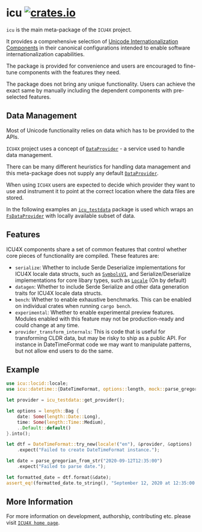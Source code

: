 # icu [![crates.io](https://img.shields.io/crates/v/icu)](https://crates.io/crates/icu)

`icu` is the main meta-package of the `ICU4X` project.

It provides a comprehensive selection of
[Unicode Internationalization Components](http://site.icu-project.org/)
in their canonical configurations intended to enable software
internationalization capabilities.

The package is provided for convenience and users are encouraged
to fine-tune components with the features they need.

The package does not bring any unique functionality. Users
can achieve the exact same by manually including the dependent
components with pre-selected features.

## Data Management

Most of Unicode functionality relies on data which has to be provided
to the APIs.

`ICU4X` project uses a concept of [`DataProvider`] - a service used to
handle data management.

There can be many different heuristics for handling data management and
this meta-package does not supply any default [`DataProvider`].

When using `ICU4X` users are expected to decide which provider they want to use
and instrument it to point at the correct location where the data files are stored.

In the following examples an [`icu_testdata`] package is used which wraps
an [`FsDataProvider`] with locally available subset of data.

## Features

ICU4X components share a set of common features that control whether core pieces of
functionality are compiled. These features are:

- `serialize`: Whether to include Serde Deserialize implementations for
  ICU4X locale data structs, such as [`SymbolsV1`], and Serialize/Deserialize implementations
  for core libary types, such as [`Locale`] (On by default)
- `datagen`: Whether to include Serde Serialize and other data generation traits for ICU4X locale data structs.
- `bench`: Whether to enable exhaustive benchmarks. This can be enabled on individual crates
  when running `cargo bench`.
- `experimental`: Whether to enable experimental preview features. Modules enabled with
  this feature may not be production-ready and could change at any time.
- `provider_transform_internals`: This is code that is useful for transforming CLDR data, but
  may be risky to ship as a public API. For instance in DateTimeFormat code we may want to
  manipulate patterns, but not allow end users to do the same.

## Example

```rust
use icu::locid::locale;
use icu::datetime::{DateTimeFormat, options::length, mock::parse_gregorian_from_str};

let provider = icu_testdata::get_provider();

let options = length::Bag {
    date: Some(length::Date::Long),
    time: Some(length::Time::Medium),
    ..Default::default()
}.into();

let dtf = DateTimeFormat::try_new(locale!("en"), &provider, &options)
    .expect("Failed to create DateTimeFormat instance.");

let date = parse_gregorian_from_str("2020-09-12T12:35:00")
    .expect("Failed to parse date.");

let formatted_date = dtf.format(&date);
assert_eq!(formatted_date.to_string(), "September 12, 2020 at 12:35:00 PM");
```

[`DataProvider`]: ../icu_provider/prelude/trait.DataProvider.html
[`FsDataProvider`]: ../icu_provider_fs/struct.FsDataProvider.html
[`icu_testdata`]: ../icu_testdata/index.html
[`Locale`]: crate::locid::Locale
[`SymbolsV1`]: crate::decimal::provider::DecimalSymbolsV1

## More Information

For more information on development, authorship, contributing etc. please visit [`ICU4X home page`](https://github.com/unicode-org/icu4x).
